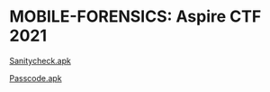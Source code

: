 # MOBILE-FORENSICS: Aspire CTF 2021

[Sanitycheck.apk](https://github.com/W4W1R3/MOBILE-FORENSICS/blob/main/Aspire%20CTF%202021/%201.%20Sanity/sanitycheck.apk)

[Passcode.apk](https://github.com/W4W1R3/MOBILE-FORENSICS/blob/main/Aspire%20CTF%202021/3.%20Passcode/passcode.apk)
